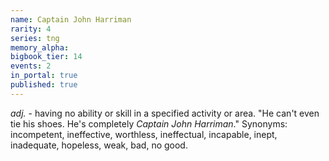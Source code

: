 ```yaml
---
name: Captain John Harriman
rarity: 4
series: tng
memory_alpha:
bigbook_tier: 14
events: 2
in_portal: true
published: true
---
```


_adj._ - having no ability or skill in a specified activity or area. "He can't even tie his shoes. He's completely _Captain John Harriman_." Synonyms: incompetent, ineffective, worthless, ineffectual, incapable, inept, inadequate, hopeless, weak, bad, no good.
